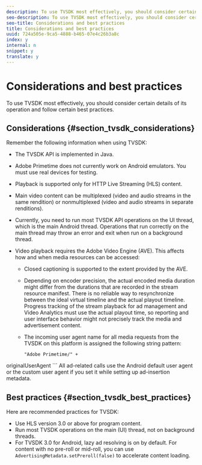 ```yaml
---
description: To use TVSDK most effectively, you should consider certain details of its operation and follow certain best practices.
seo-description: To use TVSDK most effectively, you should consider certain details of its operation and follow certain best practices.
seo-title: Considerations and best practices
title: Considerations and best practices
uuid: 724a505e-9ca5-4888-b465-07e4c26b3a8c
index: y
internal: n
snippet: y
translate: y
---
```


# Considerations and best practices

To use TVSDK most effectively, you should consider certain details of its operation and follow certain best practices.


## Considerations {#section_tvsdk_considerations}

Remember the following information when using TVSDK: 
* The TVSDK API is implemented in Java.
* Adobe Primetime does not currently work on Android emulators. You must use real devices for testing. 

* Playback is supported only for HTTP Live Streaming (HLS) content.
* Main video content can be multiplexed (video and audio streams in the same rendition) or nonmultiplexed (video and audio streams in separate renditions).
* Currently, you need to run most TVSDK API operations on the UI thread, which is the main Android thread. Operations that run correctly on the main thread may throw an error and exit when run on a background thread. 

* Video playback requires the Adobe Video Engine (AVE). This affects how and when media resources can be accessed: 
    * Closed captioning is supported to the extent provided by the AVE.    
    * Depending on encoder precision, the actual encoded media duration might differ from the durations that are recorded in the stream resource manifest. There is no reliable way to resynchronize between the ideal virtual timeline and the actual playout timeline. Progress tracking of the stream playback for ad management and Video Analytics must use the actual playout time, so reporting and user interface behavior might not precisely track the media and advertisement content. 
    
    * The incoming user agent name for all media requests from the TVSDK on this platform is assigned the following string pattern:     
      ```
      "Adobe Primetime/" + 
<span class="varname"> originalUserAgent</span> 
      ```
      All ad-related calls use the Android default user agent or the custom user agent if you set it while setting up ad-insertion metadata.    
    
    





## Best practices {#section_tvsdk_best_practices}

Here are recommended practices for TVSDK: 


* Use HLS version 3.0 or above for program content.
* Run most TVSDK operations on the main (UI) thread, not on background threads.
* For TVSDK 3.0 for Android, lazy ad resolving is on by default. For content with no pre-roll or mid-roll, you can use `AdvertisingMetadata.setPreroll(false)` to accelerate content loading. 




